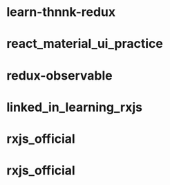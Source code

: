 # learn-thnnk-redux
# react_material_ui_practice
# redux-observable
# linked_in_learning_rxjs
# rxjs_official
# rxjs_official
